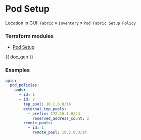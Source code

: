 # Pod Setup

Location in GUI:
`Fabric` » `Inventory` » `Pod Fabric Setup Policy`

### Terraform modules

* [Pod Setup](https://registry.terraform.io/modules/netascode/pod-setup/aci/latest)

{{ doc_gen }}

### Examples

```yaml
apic:
  pod_policies:
    pods:
      - id: 1
      - id: 2
        tep_pool: 10.1.0.0/16
        external_tep_pools:
          - prefix: 172.16.1.0/24
            reserved_address_count: 2
        remote_pools:
          - id: 1
            remote_pool: 10.2.0.0/24
```
